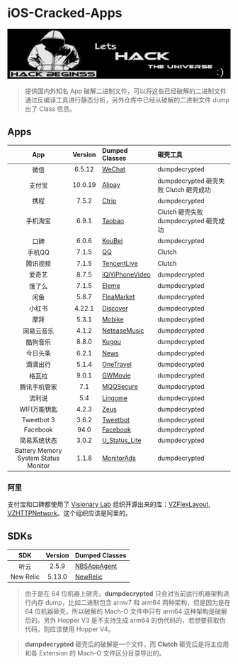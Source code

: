 # iOS-Cracked-Apps

<p align="center">

<img src="Images/banner.jpg" alt="Debug" title="Debug"/>

</p>

> 提供国内外知名 App 破解二进制文件，可以将这些已经破解的二进制文件通过反编译工具进行静态分析，另外仓库中已经从破解的二进制文件 dump 出了 Class 信息。

## Apps

| App | Version | Dumped Classes | 砸壳工具 | 
|:-------:|:-------:|:------|:------|
| 微信 | 6.5.12 | [WeChat](./DumpedClasses/WeChat/) | dumpdecrypted |
| 支付宝| 10.0.19 | [Alipay](./DumpedClasses/Alipay/) | dumpdecrypted 砸壳失败 Clutch 砸壳成功 |
| 携程 | 7.5.2 | [Ctrip](./DumpedClasses/Ctrip/) | dumpdecrypted |
| 手机淘宝 | 6.9.1 | [Taobao](./DumpedClasses/Taobao/) | Clutch 砸壳失败 dumpdecrypted 砸壳成功|
| 口碑 | 6.0.6 | [KouBei](./DumpedClasses/KouBei/) | dumpdecrypted |
| 手机QQ | 7.1.5 | [QQ](./DumpedClasses/QQ/) | Clutch |
| 腾讯视频 | 7.1.5 | [TencentLive](./DumpedClasses/TencentLive/) | Clutch |
| 爱奇艺 | 8.7.5 | [iQiYiPhoneVideo](./DumpedClasses/iQiYiPhoneVideo/) | dumpdecrypted |
| 饿了么 | 7.1.5 | [Eleme](./DumpedClasses/Eleme/) | dumpdecrypted |
| 闲鱼 | 5.8.7 | [FleaMarket](./DumpedClasses/FleaMarket/) | dumpdecrypted |
| 小红书 | 4.22.1 | [Discover](./DumpedClasses/Discover/) | dumpdecrypted |
| 摩拜 | 5.3.1 | [Mobike](./DumpedClasses/Mobike/) | dumpdecrypted |
| 网易云音乐 | 4.1.2 | [NeteaseMusic](./DumpedClasses/NeteaseMusic/) | dumpdecrypted |
| 酷狗音乐 | 8.8.0 | [Kugou](./DumpedClasses/Kugou/) | dumpdecrypted |
| 今日头条 | 6.2.1 | [News](./DumpedClasses/News/) | dumpdecrypted |
| 滴滴出行 | 5.1.4 | [OneTravel](./DumpedClasses/OneTravel/) | dumpdecrypted |
| 格瓦拉 | 9.0.1 | [GWMovie](./DumpedClasses/GWMovie/) | dumpdecrypted |
| 腾讯手机管家 | 7.1 | [MQQSecure](./DumpedClasses/MQQSecure/) | dumpdecrypted |
| 流利说 | 5.4 | [Lingome](./DumpedClasses/Lingome/) | dumpdecrypted |
| WIFI万能钥匙 | 4.2.3 | [Zeus](./DumpedClasses/Zeus/) | dumpdecrypted |
| Tweetbot 3 | 3.6.2 | [Tweetbot](./DumpedClasses/Tweetbot/) | dumpdecrypted |
| Facebook | 94.0 | [Facebook](./DumpedClasses/Facebook/) | dumpdecrypted |
| 简易系统状态 | 3.0.2 | [U_Status_Lite](./DumpedClasses/U_Status_Lite/) | dumpdecrypted |
| Battery Memory System Status Monitor | 1.1.8 | [MonitorAds](./DumpedClasses/MonitorAds/) | dumpdecrypted |


### 阿里

支付宝和口碑都使用了 [Visionary Lab](https://github.com/Vizzle) 组织开源出来的库：[VZFlexLayout](https://github.com/Vizzle/VZFlexLayout), [VZHTTPNetwork](https://github.com/Vizzle/VZHTTPNetwork)。这个组织应该是阿里的。

## SDKs

| SDK | Version | Dumped Classes | 
|:-------:|:-------:|:------|
| 听云 | 2.5.9 | [NBSAppAgent](./DumpedClasses/NBSAppAgent/) |
| New Relic | 5.13.0 | [NewRelic](./DumpedClasses/NewRelic/) |


> 由于是在 64 位机器上砸壳，**dumpdecrypted** 只会对当前运行机器架构进行内存 dump，比如二进制包含 armv7 和 arm64 两种架构，但是因为是在 64 位机器砸壳，所以破解的 Mach-O 文件中只有 arm64 这种架构是破解后的。另外 Hopper V3 是不支持生成 arm64 的伪代码的，若想要获取伪代码，则应该使用 Hopper V4。

> **dumpdecrypted** 砸壳后的破解是一个文件，而 **Clutch** 砸壳后是将主应用和各 Extension 的 Mach-O 文件区分目录导出的。